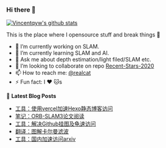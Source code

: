
### Hi there 👋

<!--**Vincentqyw/Vincentqyw** is a ✨ _special_ ✨ repository because its `README.md` (this file) appears on your GitHub profile.
Here are some ideas to get you started:-->

[![Vincentqyw's github stats](https://github-readme-stats.vercel.app/api?username=Vincentqyw&count_private=true&show_icons=true&theme=default)](https://vincentqin.tech) 

This is the place where I opensource stuff and break things :rofl:


<!-- README-CARD-LIST:START -->
<!--
[![ReadMe Card](https://github-readme-stats.vercel.app/api/pin/?username=Vincentqyw&repo=Recent-Stars-2020&show_owner=false&theme=default)](https://github.com/Vincentqyw/Recent-Stars-2020)
[![ReadMe Card](https://github-readme-stats.vercel.app/api/pin/?username=Vincentqyw&repo=Depth-Estimation-Light-Field&show_owner=false&theme=default)](https://github.com/Vincentqyw/Depth-Estimation-Light-Field)
[![ReadMe Card](https://github-readme-stats.vercel.app/api/pin/?username=Vincentqyw&repo=Vincentqyw.github.io&show_owner=false&theme=default)](https://github.com/Vincentqyw/Vincentqyw.github.io)
[![ReadMe Card](https://github-readme-stats.vercel.app/api/pin/?username=Vincentqyw&repo=LineSegmentsDetection&show_owner=false&theme=default)](https://github.com/Vincentqyw/LineSegmentsDetection)
[![ReadMe Card](https://github-readme-stats.vercel.app/api/pin/?username=Vincentqyw&repo=light-field-Processing&show_owner=false&theme=default)](https://github.com/Vincentqyw/light-field-Processing)
[![ReadMe Card](https://github-readme-stats.vercel.app/api/pin/?username=Vincentqyw&repo=depth-from-defocus-and-correspondence&show_owner=false&theme=default)](https://github.com/Vincentqyw/depth-from-defocus-and-correspondence)
-->
<!-- README-CARD-LIST:START -->

- 🔭 I’m currently working on SLAM.
- 🌱 I’m currently learning SLAM and AI.
- 💬 Ask me about depth estimation/light filed/SLAM etc.
- 👯 I’m looking to collaborate on repo [Recent-Stars-2020](https://github.com/Vincentqyw/Recent-Stars-2020)
- 📫 How to reach me: [@realcat](https://vincentqin.tech)
- ⚡ Fun fact: I :heart: :cat:s
<!-- - 🤔 I’m looking for help with ...-->
<!-- - 😄 Pronouns: ... -->

📕 **Latest Blog Posts**
<!-- BLOG-POST-LIST:START -->
- [工具：使用vercel加速Hexo静态博客访问](https://vincentqin.tech/posts/speedup-gitpage/)
- [笔记：ORB-SLAM3论文阅读](https://vincentqin.tech/posts/orb-slam3/)
- [工具：解决Github挂图及龟速访问](https://vincentqin.tech/posts/manage-pc-hosts/)
- [翻译：图解卡尔曼滤波](https://vincentqin.tech/posts/kalman-filter-in-pictures/)
- [工具：国内加速访问arxiv](https://vincentqin.tech/posts/redirect-arxiv/)
<!-- BLOG-POST-LIST:END -->

